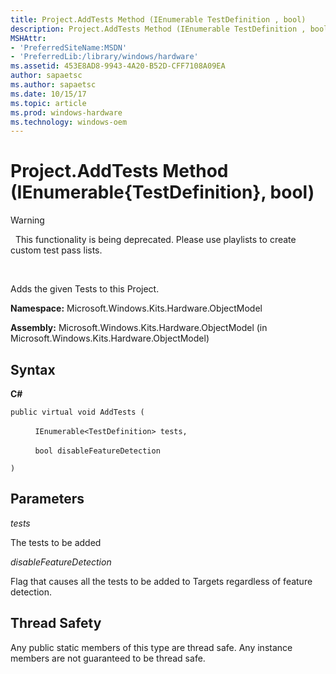 ```yaml
---
title: Project.AddTests Method (IEnumerable TestDefinition , bool)
description: Project.AddTests Method (IEnumerable TestDefinition , bool)
MSHAttr:
- 'PreferredSiteName:MSDN'
- 'PreferredLib:/library/windows/hardware'
ms.assetid: 453E8AD8-9943-4A20-B52D-CFF7108A09EA
author: sapaetsc
ms.author: sapaetsc
ms.date: 10/15/17
ms.topic: article
ms.prod: windows-hardware
ms.technology: windows-oem
---
```


# Project.AddTests Method (IEnumerable{TestDefinition}, bool)

>[!WARNING]
>  This functionality is being deprecated. Please use playlists to create custom test pass lists.

 

Adds the given Tests to this Project.

**Namespace:** Microsoft.Windows.Kits.Hardware.ObjectModel

**Assembly:** Microsoft.Windows.Kits.Hardware.ObjectModel (in Microsoft.Windows.Kits.Hardware.ObjectModel)

## <span id="Syntax"></span><span id="syntax"></span><span id="SYNTAX"></span>Syntax


**C#**

`public virtual void AddTests (`

          `IEnumerable<TestDefinition> tests,`

          `bool disableFeatureDetection`

`)`

## <span id="Parameters"></span><span id="parameters"></span><span id="PARAMETERS"></span>Parameters


*tests*

The tests to be added

*disableFeatureDetection*

Flag that causes all the tests to be added to Targets regardless of feature detection.

## <span id="Thread_Safety"></span><span id="thread_safety"></span><span id="THREAD_SAFETY"></span>Thread Safety


Any public static members of this type are thread safe. Any instance members are not guaranteed to be thread safe.

 

 






